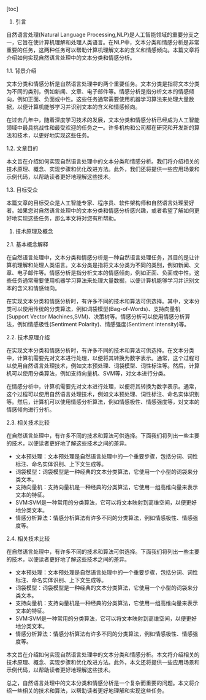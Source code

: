 
[toc]                    
                
                
1. 引言

自然语言处理(Natural Language Processing,NLP)是人工智能领域的重要分支之一，它旨在使计算机理解和处理人类语言。在NLP中，文本分类和情感分析是非常重要的任务，这两种任务可以帮助计算机理解文本的含义和情感倾向。本篇文章将介绍如何实现自然语言处理中的文本分类和情感分析。

1.1. 背景介绍

文本分类和情感分析是自然语言处理中的两个重要任务。文本分类是指将文本分类为不同的类别，例如新闻、文章、电子邮件等。情感分析是指分析文本的情感倾向，例如正面、负面或中性。这些任务通常需要使用机器学习算法来处理大量数据，以便计算机能够学习并识别文本的含义和情感倾向。

在过去几年中，随着深度学习技术的发展，文本分类和情感分析已经成为人工智能领域中最具挑战性和最受欢迎的任务之一。许多机构和公司都在研究和开发新的算法和技术，以更好地实现这些任务。

1.2. 文章目的

本文旨在介绍如何实现自然语言处理中的文本分类和情感分析。我们将介绍相关的技术原理、概念、实现步骤和优化改进方法。此外，我们还将提供一些应用场景和示例代码，以帮助读者更好地理解这些技术。

1.3. 目标受众

本篇文章的目标受众是人工智能专家、程序员、软件架构师和自然语言处理爱好者。如果您对自然语言处理中的文本分类和情感分析感兴趣，或者希望了解如何更好地实现这些任务，那么本文将对您有所帮助。

1. 技术原理及概念

2.1. 基本概念解释

在自然语言处理中，文本分类和情感分析是一种自然语言处理任务，其目的是让计算机理解和处理人类语言。文本分类是指将文本分类为不同的类别，例如新闻、文章、电子邮件等。情感分析是指分析文本的情感倾向，例如正面、负面或中性。这些任务通常需要使用机器学习算法来处理大量数据，以便计算机能够学习并识别文本的含义和情感倾向。

在实现文本分类和情感分析时，有许多不同的技术和算法可供选择。其中，文本分类可以使用传统的分类算法，例如词袋模型(Bag-of-Words)、支持向量机(Support Vector Machines,SVM)、决策树等。情感分析可以使用情感分析算法，例如情感极性(Sentiment Polarity)、情感强度(Sentiment  intensity)等。

2.2. 技术原理介绍

在实现文本分类和情感分析时，有许多不同的技术和算法可供选择。在文本分类中，计算机需要先对文本进行处理，以便将其转换为数字表示。通常，这个过程可以使用自然语言处理技术，例如文本预处理、词袋模型、词性标注等。然后，计算机可以使用分类算法，例如支持向量机、SVM等，对文本进行分类。

在情感分析中，计算机需要先对文本进行处理，以便将其转换为数字表示。通常，这个过程可以使用自然语言处理技术，例如文本预处理、词性标注、命名实体识别等。然后，计算机可以使用情感分析算法，例如情感极性、情感强度等，对文本的情感倾向进行分析。

2.3. 相关技术比较

在自然语言处理中，有许多不同的技术和算法可供选择。下面我们将列出一些主要的技术，以便读者更好地了解这些技术之间的差异。

- 文本预处理：文本预处理是自然语言处理中的一个重要步骤，包括分词、词性标注、命名实体识别、上下文生成等。
- 词袋模型：词袋模型是一种经典的文本分类算法，它使用一个小型的词袋来分类文本。
- 支持向量机：支持向量机是一种经典的分类算法，它使用一组高维向量来表示文本的特征。
- SVM:SVM是一种常用的分类算法，它可以将文本映射到高维空间，以便更好地分类文本。
- 情感分析算法：情感分析算法有许多不同的分类算法，例如情感极性、情感强度等。

2.4. 相关技术比较

在自然语言处理中，有许多不同的技术和算法可供选择。下面我们将列出一些主要的技术，以便读者更好地了解这些技术之间的差异。

- 文本预处理：文本预处理是自然语言处理中的一个重要步骤，包括分词、词性标注、命名实体识别、上下文生成等。
- 词袋模型：词袋模型是一种经典的文本分类算法，它使用一个小型的词袋来分类文本。
- 支持向量机：支持向量机是一种经典的分类算法，它使用一组高维向量来表示文本的特征。
- SVM:SVM是一种常用的分类算法，它可以将文本映射到高维空间，以便更好地分类文本。
- 情感分析算法：情感分析算法有许多不同的分类算法，例如情感极性、情感强度等。

本文旨在介绍如何实现自然语言处理中的文本分类和情感分析。本文将介绍相关的技术原理、概念、实现步骤和优化改进方法。此外，本文还将提供一些应用场景和示例代码，以帮助读者更好地理解这些技术。

总之，自然语言处理中的文本分类和情感分析是一个复杂而重要的问题。本文将介绍一些相关的技术和算法，以帮助读者更好地理解和实现这些任务。

